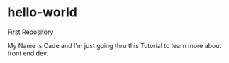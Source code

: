 # hello-world
First Repository

My Name is Cade and I'm just going thru this Tutorial to learn more about front end dev.
